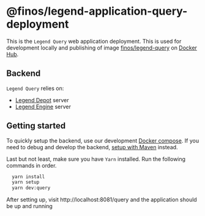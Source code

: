 # @finos/legend-application-query-deployment

This is the `Legend Query` web application deployment. This is used for development locally and publishing of image [finos/legend-query](https://hub.docker.com/r/finos/legend-query) on [Docker Hub](https://hub.docker.com/).

## Backend

`Legend Query` relies on:

- [Legend Depot](https://github.com/finos/legend-depot) server
- [Legend Engine](https://github.com/finos/legend-engine) server

## Getting started

To quickly setup the backend, use our development [Docker compose](./fixtures/legend-docker-setup/studio-dev-setup/README.md). If you need to debug and develop the backend, [setup with Maven](https://legend.finos.org/docs/getting-started/installation-guide#maven-install) instead.

Last but not least, make sure you have `Yarn` installed. Run the following commands in order.

```bash
  yarn install
  yarn setup
  yarn dev:query
```

After setting up, visit http://localhost:8081/query and the application should be up and running
